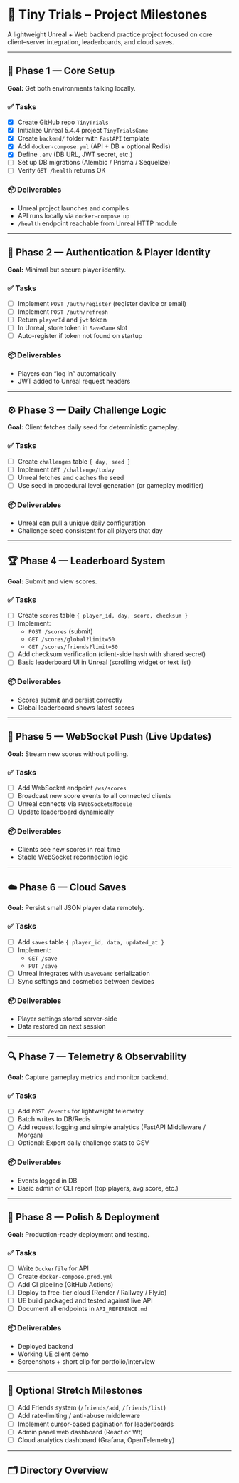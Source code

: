 # 🧩 Tiny Trials – Project Milestones

A lightweight Unreal + Web backend practice project focused on core client–server integration, leaderboards, and cloud saves.

---

## 🏁 Phase 1 — Core Setup
**Goal:** Get both environments talking locally.

### ✅ Tasks
- [X] Create GitHub repo `TinyTrials`
- [X] Initialize Unreal 5.4.4 project `TinyTrialsGame`
- [X] Create `backend/` folder with `FastAPI` template
- [X] Add `docker-compose.yml` (API + DB + optional Redis)
- [X] Define `.env` (DB URL, JWT secret, etc.)
- [ ] Set up DB migrations (Alembic / Prisma / Sequelize)
- [ ] Verify `GET /health` returns OK

### 📦 Deliverables
- Unreal project launches and compiles
- API runs locally via `docker-compose up`
- `/health` endpoint reachable from Unreal HTTP module

---

## 🧠 Phase 2 — Authentication & Player Identity
**Goal:** Minimal but secure player identity.

### ✅ Tasks
- [ ] Implement `POST /auth/register` (register device or email)
- [ ] Implement `POST /auth/refresh`
- [ ] Return `playerId` and `jwt` token
- [ ] In Unreal, store token in `SaveGame` slot
- [ ] Auto-register if token not found on startup

### 📦 Deliverables
- Players can “log in” automatically
- JWT added to Unreal request headers

---

## ⚙️ Phase 3 — Daily Challenge Logic
**Goal:** Client fetches daily seed for deterministic gameplay.

### ✅ Tasks
- [ ] Create `challenges` table `{ day, seed }`
- [ ] Implement `GET /challenge/today`
- [ ] Unreal fetches and caches the seed
- [ ] Use seed in procedural level generation (or gameplay modifier)

### 📦 Deliverables
- Unreal can pull a unique daily configuration
- Challenge seed consistent for all players that day

---

## 🏆 Phase 4 — Leaderboard System
**Goal:** Submit and view scores.

### ✅ Tasks
- [ ] Create `scores` table `{ player_id, day, score, checksum }`
- [ ] Implement:
  - `POST /scores` (submit)
  - `GET /scores/global?limit=50`
  - `GET /scores/friends?limit=50`
- [ ] Add checksum verification (client-side hash with shared secret)
- [ ] Basic leaderboard UI in Unreal (scrolling widget or text list)

### 📦 Deliverables
- Scores submit and persist correctly
- Global leaderboard shows latest scores

---

## 🔔 Phase 5 — WebSocket Push (Live Updates)
**Goal:** Stream new scores without polling.

### ✅ Tasks
- [ ] Add WebSocket endpoint `/ws/scores`
- [ ] Broadcast new score events to all connected clients
- [ ] Unreal connects via `FWebSocketsModule`
- [ ] Update leaderboard dynamically

### 📦 Deliverables
- Clients see new scores in real time
- Stable WebSocket reconnection logic

---

## ☁️ Phase 6 — Cloud Saves
**Goal:** Persist small JSON player data remotely.

### ✅ Tasks
- [ ] Add `saves` table `{ player_id, data, updated_at }`
- [ ] Implement:
  - `GET /save`
  - `PUT /save`
- [ ] Unreal integrates with `USaveGame` serialization
- [ ] Sync settings and cosmetics between devices

### 📦 Deliverables
- Player settings stored server-side
- Data restored on next session

---

## 🔍 Phase 7 — Telemetry & Observability
**Goal:** Capture gameplay metrics and monitor backend.

### ✅ Tasks
- [ ] Add `POST /events` for lightweight telemetry
- [ ] Batch writes to DB/Redis
- [ ] Add request logging and simple analytics (FastAPI Middleware / Morgan)
- [ ] Optional: Export daily challenge stats to CSV

### 📦 Deliverables
- Events logged in DB
- Basic admin or CLI report (top players, avg score, etc.)

---

## 🚀 Phase 8 — Polish & Deployment
**Goal:** Production-ready deployment and testing.

### ✅ Tasks
- [ ] Write `Dockerfile` for API
- [ ] Create `docker-compose.prod.yml`
- [ ] Add CI pipeline (GitHub Actions)
- [ ] Deploy to free-tier cloud (Render / Railway / Fly.io)
- [ ] UE build packaged and tested against live API
- [ ] Document all endpoints in `API_REFERENCE.md`

### 📦 Deliverables
- Deployed backend
- Working UE client demo
- Screenshots + short clip for portfolio/interview

---

## 🧩 Optional Stretch Milestones
- [ ] Add Friends system (`/friends/add`, `/friends/list`)
- [ ] Add rate-limiting / anti-abuse middleware
- [ ] Implement cursor-based pagination for leaderboards
- [ ] Admin panel web dashboard (React or Wt)
- [ ] Cloud analytics dashboard (Grafana, OpenTelemetry)

---

## 🗂 Directory Overview

